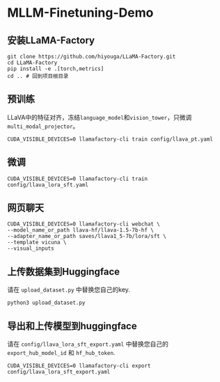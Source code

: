 # MLLM-Finetuning-Demo

## 安装LLaMA-Factory

```shell
git clone https://github.com/hiyouga/LLaMA-Factory.git
cd LLaMA-Factory
pip install -e .[torch,metrics]
cd .. # 回到项目根目录
```

## 预训练 

LLaVA中的特征对齐，冻结`language_model`和`vision_tower`，只微调`multi_modal_projector`。
```shell
CUDA_VISIBLE_DEVICES=0 llamafactory-cli train config/llava_pt.yaml
```

## 微调

```shell
CUDA_VISIBLE_DEVICES=0 llamafactory-cli train config/llava_lora_sft.yaml
```

## 网页聊天

```shell
CUDA_VISIBLE_DEVICES=0 llamafactory-cli webchat \
--model_name_or_path llava-hf/llava-1.5-7b-hf \
--adapter_name_or_path saves/llava1_5-7b/lora/sft \
--template vicuna \
--visual_inputs
```

## 上传数据集到Huggingface

请在 `upload_dataset.py` 中替换您自己的key.

```shell
python3 upload_dataset.py
```

## 导出和上传模型到huggingface

请在 `config/llava_lora_sft_export.yaml` 中替换您自己的 `export_hub_model_id` 和 `hf_hub_token`.

```shell
CUDA_VISIBLE_DEVICES=0 llamafactory-cli export config/llava_lora_sft_export.yaml
```
